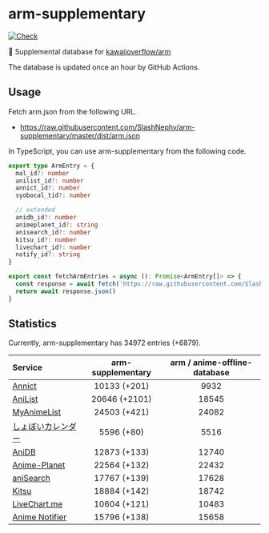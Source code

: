 # arm-supplementary

[![Check](https://github.com/SlashNephy/arm-supplementary/actions/workflows/check-node.yml/badge.svg)](https://github.com/SlashNephy/arm-supplementary/actions/workflows/check-node.yml)

💊 Supplemental database for [kawaiioverflow/arm](https://github.com/kawaiioverflow/arm)

The database is updated once an hour by GitHub Actions.

## Usage

Fetch arm.json from the following URL.

- https://raw.githubusercontent.com/SlashNephy/arm-supplementary/master/dist/arm.json

In TypeScript, you can use arm-supplementary from the following code.

```TypeScript
export type ArmEntry = {
  mal_id?: number
  anilist_id?: number
  annict_id?: number
  syobocal_tid?: number

  // extended
  anidb_id?: number
  animeplanet_id?: string
  anisearch_id?: number
  kitsu_id?: number
  livechart_id?: number
  notify_id?: string
}

export const fetchArmEntries = async (): Promise<ArmEntry[]> => {
  const response = await fetch('https://raw.githubusercontent.com/SlashNephy/arm-supplementary/master/dist/arm.json')
  return await response.json()
}
```

## Statistics

Currently, arm-supplementary has 34972 entries (+6879).

| Service                                     | arm-supplementary | arm / anime-offline-database |
| :------------------------------------------ | :---------------: | :--------------------------: |
| [Annict](https://annict.com)                |   10133 (+201)    |             9932             |
| [AniList](https://anilist.co)               |   20646 (+2101)   |            18545             |
| [MyAnimeList](https://myanimelist.net)      |   24503 (+421)    |            24082             |
| [しょぼいカレンダー](https://cal.syoboi.jp) |    5596 (+80)     |             5516             |
| [AniDB](https://anidb.net)                  |   12873 (+133)    |            12740             |
| [Anime-Planet](https://anime-planet.com)    |   22564 (+132)    |            22432             |
| [aniSearch](https://anisearch.com)          |   17767 (+139)    |            17628             |
| [Kitsu](https://kitsu.io)                   |   18884 (+142)    |            18742             |
| [LiveChart.me](https://livechart.me)        |   10604 (+121)    |            10483             |
| [Anime Notifier](https://notify.moe)        |   15796 (+138)    |            15658             |

